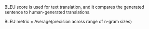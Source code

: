 BLEU score is used for text translation, and it compares the generated sentence to human-generated translations.

BLEU metric = Average(precision across range of n-gram sizes)